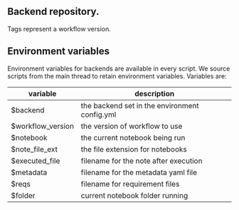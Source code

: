 ## Backend repository.
Tags represent a workflow version. 

## Environment variables
Environment variables for backends are available in every script. We source scripts from the main thread to retain environment variables. Variables are:

| variable | description |
|----------|-------------|
| $backend | the backend set in the environment config.yml |
| $workflow_version | the version of workflow to use |
| $notebook | the current notebook being run |
| $note_file_ext | the file extension for notebooks |
| $executed_file | filename for the note after execution |
| $metadata | filename for the metadata yaml file |
| $reqs | filename for requirement files |
| $folder | current notebook folder running |
